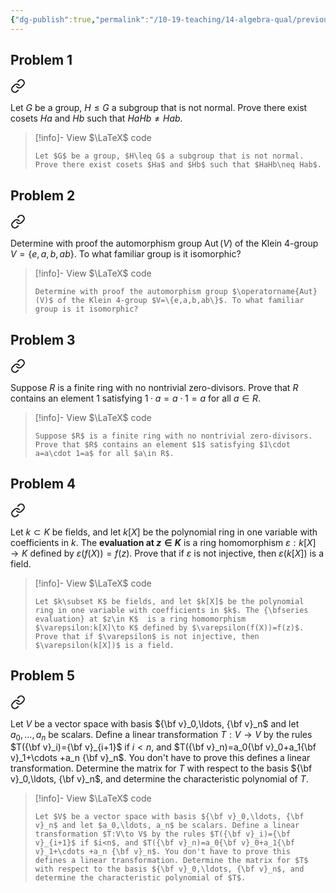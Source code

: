 ```yaml
---
{"dg-publish":true,"permalink":"/10-19-teaching/14-algebra-qual/previous-exams/2024-01/","updated":"2025-03-15T15:36:19-07:00"}
---
```


## Problem 1


<div class="transclusion internal-embed is-loaded"><a class="markdown-embed-link" href="/10-19-teaching/14-algebra-qual/problem-bank/group-theory/normality-and-the-operation-cosets/" aria-label="Open link"><svg xmlns="http://www.w3.org/2000/svg" width="24" height="24" viewBox="0 0 24 24" fill="none" stroke="currentColor" stroke-width="2" stroke-linecap="round" stroke-linejoin="round" class="svg-icon lucide-link"><path d="M10 13a5 5 0 0 0 7.54.54l3-3a5 5 0 0 0-7.07-7.07l-1.72 1.71"></path><path d="M14 11a5 5 0 0 0-7.54-.54l-3 3a5 5 0 0 0 7.07 7.07l1.71-1.71"></path></svg></a><div class="markdown-embed">




Let $G$ be a group, $H\leq G$ a subgroup that is not normal. Prove there exist cosets $Ha$ and $Hb$ such that $HaHb\neq Hab$.

> [!info]- View $\LaTeX$ code
> ```
> Let $G$ be a group, $H\leq G$ a subgroup that is not normal. Prove there exist cosets $Ha$ and $Hb$ such that $HaHb\neq Hab$.
> ```

</div></div>

## Problem 2


<div class="transclusion internal-embed is-loaded"><a class="markdown-embed-link" href="/10-19-teaching/14-algebra-qual/problem-bank/group-theory/computing-an-automorphism-group/" aria-label="Open link"><svg xmlns="http://www.w3.org/2000/svg" width="24" height="24" viewBox="0 0 24 24" fill="none" stroke="currentColor" stroke-width="2" stroke-linecap="round" stroke-linejoin="round" class="svg-icon lucide-link"><path d="M10 13a5 5 0 0 0 7.54.54l3-3a5 5 0 0 0-7.07-7.07l-1.72 1.71"></path><path d="M14 11a5 5 0 0 0-7.54-.54l-3 3a5 5 0 0 0 7.07 7.07l1.71-1.71"></path></svg></a><div class="markdown-embed">




Determine with proof the automorphism group $\operatorname{Aut}(V)$ of the Klein 4-group $V=\{e,a,b,ab\}$. To what familiar group is it isomorphic?

> [!info]- View $\LaTeX$ code
> ```
> Determine with proof the automorphism group $\operatorname{Aut}(V)$ of the Klein 4-group $V=\{e,a,b,ab\}$. To what familiar group is it isomorphic?
> ```

</div></div>

## Problem 3


<div class="transclusion internal-embed is-loaded"><a class="markdown-embed-link" href="/10-19-teaching/14-algebra-qual/problem-bank/ring-theory/existence-of-an-identity-element-in-a-finite-ring/" aria-label="Open link"><svg xmlns="http://www.w3.org/2000/svg" width="24" height="24" viewBox="0 0 24 24" fill="none" stroke="currentColor" stroke-width="2" stroke-linecap="round" stroke-linejoin="round" class="svg-icon lucide-link"><path d="M10 13a5 5 0 0 0 7.54.54l3-3a5 5 0 0 0-7.07-7.07l-1.72 1.71"></path><path d="M14 11a5 5 0 0 0-7.54-.54l-3 3a5 5 0 0 0 7.07 7.07l1.71-1.71"></path></svg></a><div class="markdown-embed">




Suppose $R$ is a finite ring with no nontrivial zero-divisors. Prove that $R$ contains an element $1$ satisfying $1\cdot a=a\cdot 1=a$ for all $a\in R$.

> [!info]- View $\LaTeX$ code
> ```
> Suppose $R$ is a finite ring with no nontrivial zero-divisors. Prove that $R$ contains an element $1$ satisfying $1\cdot a=a\cdot 1=a$ for all $a\in R$.
> ```

</div></div>

## Problem 4


<div class="transclusion internal-embed is-loaded"><a class="markdown-embed-link" href="/10-19-teaching/14-algebra-qual/problem-bank/ring-theory/image-of-an-evaluation-morphism/" aria-label="Open link"><svg xmlns="http://www.w3.org/2000/svg" width="24" height="24" viewBox="0 0 24 24" fill="none" stroke="currentColor" stroke-width="2" stroke-linecap="round" stroke-linejoin="round" class="svg-icon lucide-link"><path d="M10 13a5 5 0 0 0 7.54.54l3-3a5 5 0 0 0-7.07-7.07l-1.72 1.71"></path><path d="M14 11a5 5 0 0 0-7.54-.54l-3 3a5 5 0 0 0 7.07 7.07l1.71-1.71"></path></svg></a><div class="markdown-embed">




Let $k\subset K$ be fields, and let $k[X]$ be the polynomial ring in one variable with coefficients in $k$. The **evaluation at $z\in K$**  is a ring homomorphism $\varepsilon:k[X]\to K$ defined by $\varepsilon(f(X))=f(z)$. Prove that if $\varepsilon$ is not injective, then $\varepsilon(k[X])$ is a field.

> [!info]- View $\LaTeX$ code
> ```
> Let $k\subset K$ be fields, and let $k[X]$ be the polynomial ring in one variable with coefficients in $k$. The {\bfseries evaluation} at $z\in K$  is a ring homomorphism $\varepsilon:k[X]\to K$ defined by $\varepsilon(f(X))=f(z)$. Prove that if $\varepsilon$ is not injective, then $\varepsilon(k[X])$ is a field.
> ```

</div></div>

## Problem 5


<div class="transclusion internal-embed is-loaded"><a class="markdown-embed-link" href="/10-19-teaching/14-algebra-qual/problem-bank/linear-algebra/matrix-representing-a-linear-transformation/" aria-label="Open link"><svg xmlns="http://www.w3.org/2000/svg" width="24" height="24" viewBox="0 0 24 24" fill="none" stroke="currentColor" stroke-width="2" stroke-linecap="round" stroke-linejoin="round" class="svg-icon lucide-link"><path d="M10 13a5 5 0 0 0 7.54.54l3-3a5 5 0 0 0-7.07-7.07l-1.72 1.71"></path><path d="M14 11a5 5 0 0 0-7.54-.54l-3 3a5 5 0 0 0 7.07 7.07l1.71-1.71"></path></svg></a><div class="markdown-embed">




Let $V$ be a vector space with basis ${\bf v}_0,\ldots, {\bf v}_n$ and let $a_0,\ldots, a_n$ be scalars. Define a linear transformation $T:V\to V$ by the rules $T({\bf v}_i)={\bf v}_{i+1}$ if $i<n$, and $T({\bf v}_n)=a_0{\bf v}_0+a_1{\bf v}_1+\cdots +a_n {\bf v}_n$. You don't have to prove this defines a linear transformation. Determine the matrix for $T$ with respect to the basis ${\bf v}_0,\ldots, {\bf v}_n$, and determine the characteristic polynomial of $T$.

> [!info]- View $\LaTeX$ code
> ```
> Let $V$ be a vector space with basis ${\bf v}_0,\ldots, {\bf v}_n$ and let $a_0,\ldots, a_n$ be scalars. Define a linear transformation $T:V\to V$ by the rules $T({\bf v}_i)={\bf v}_{i+1}$ if $i<n$, and $T({\bf v}_n)=a_0{\bf v}_0+a_1{\bf v}_1+\cdots +a_n {\bf v}_n$. You don't have to prove this defines a linear transformation. Determine the matrix for $T$ with respect to the basis ${\bf v}_0,\ldots, {\bf v}_n$, and determine the characteristic polynomial of $T$.
> ```

</div></div>
